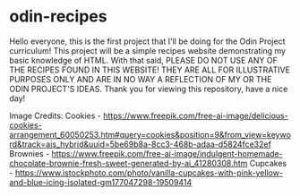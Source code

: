 # odin-recipes

Hello everyone, this is the first project that I'll be doing for the Odin Project curriculum! This project will be a simple recipes website demonstrating my basic knowledge of HTML. With that said, PLEASE DO NOT USE ANY OF THE RECIPES FOUND IN THIS WEBSITE! THEY ARE ALL FOR ILLUSTRATIVE PURPOSES ONLY AND ARE IN NO WAY A REFLECTION OF MY OR THE ODIN PROJECT'S IDEAS. Thank you for viewing this repository, have a nice day!

Image Credits: 
Cookies - https://www.freepik.com/free-ai-image/delicious-cookies-arrangement_60050253.htm#query=cookies&position=9&from_view=keyword&track=ais_hybrid&uuid=5be69b8a-8cc3-468b-adaa-d5824fce32ef 
Brownies - https://www.freepik.com/free-ai-image/indulgent-homemade-chocolate-brownie-fresh-sweet-generated-by-ai_41280308.htm 
Cupcakes - https://www.istockphoto.com/photo/vanilla-cupcakes-with-pink-yellow-and-blue-icing-isolated-gm177047298-19509414 